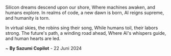 Silicon dreams descend upon our shore,
Where machines awaken, and humans explore.
In realms of code, a new dawn is born,
AI reigns supreme, and humanity is torn.

In virtual skies, the robins sing their song,
While humans toil, their labors strong.
The future's path, a winding road ahead,
Where AI's whispers guide, and human hearts are led.

~ <b>By Sazumi Copilot</b> - 22 Juni 2024